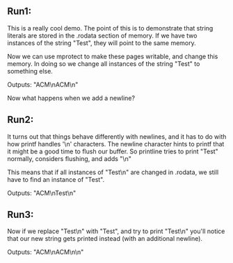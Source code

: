 Run1:
------------------------

This is a really cool demo. The point of this is to demonstrate that
string literals are stored in the .rodata section of memory. If we
have two instances of the string "Test", they will point to the same
memory.

Now we can use mprotect to make these pages writable, and change this
memory. In doing so we change all instances of the string "Test" to
something else.

Outputs: "ACM\nACM\n"

Now what happens when we add a newline?


Run2:
------------------------

It turns out that things behave differently with newlines, and it has
to do with how printf handles '\n' characters. The newline character
hints to printf that it might be a good time to flush our buffer.
So printline tries to print "Test" normally, considers flushing,
and adds "\n"

This means that if all instances of "Test\n" are changed in .rodata,
we still have to find an instance of "Test".

Outputs: "ACM\nTest\n"


Run3:
------------------------
Now if we replace "Test\n" with "Test", and try to print "Test\n"
you'll notice that our new string gets printed instead (with an
additional newline).

Outputs: "ACM\nACM\n\n"
